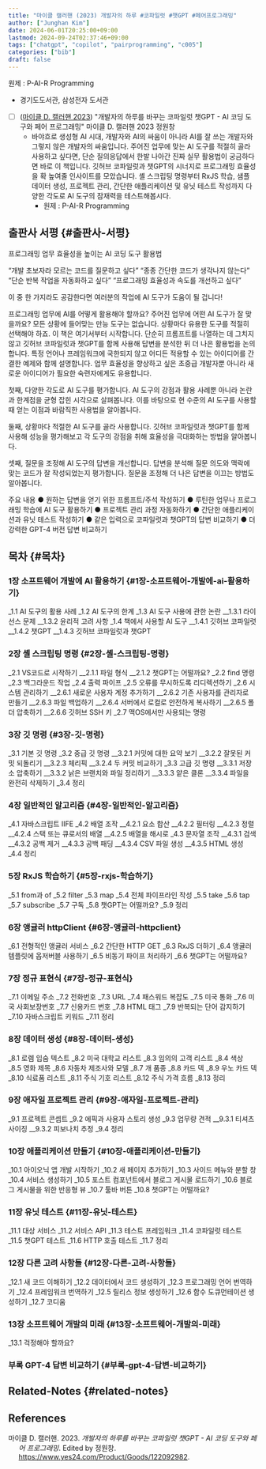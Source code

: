 ```yaml
---
title: "마이클 캘러핸 (2023) 개발자의 하루 #코파일럿 #챗GPT #페어프로그래밍"
author: ["Junghan Kim"]
date: 2024-06-01T20:25:00+09:00
lastmod: 2024-09-24T02:37:46+09:00
tags: ["chatgpt", "copilot", "pairprogramming", "c005"]
categories: ["bib"]
draft: false
---
```


원제 : P-AI-R Programming

-   경기도도서관, 삼성전자 도서관

-   [ ] (<a href="#citeproc_bib_item_1">마이클 D. 캘러핸 2023</a>) "개발자의 하루를 바꾸는 코파일럿 챗GPT - AI 코딩 도구와 페어 프로그래밍" 마이클 D. 캘러핸 2023 정원창
    -   바야흐로 생성형 AI 시대, 개발자와 AI의 싸움이 아니라 AI를 잘 쓰는 개발자와 그렇지 않은 개발자의 싸움입니다. 주어진 업무에 맞는 AI 도구를 적절히 골라 사용하고 싶다면, 단순 질의응답에서 한발 나아간 진짜 실무 활용법이 궁금하다면 바로 이 책입니다. 깃허브 코파일럿과 챗GPT의 시너지로 프로그래밍 효율성을 확 높여줄 인사이트를 모았습니다. 셸 스크립팅 명령부터 RxJS 학습, 샘플 데이터 생성, 프로젝트 관리, 간단한 애플리케이션 및 유닛 테스트 작성까지 다양한 각도로 AI 도구의 잠재력을 테스트해봅시다.
        -   원제 : P-AI-R Programming


## 출판사 서평 {#출판사-서평}

프로그래밍 업무 효율성을 높이는 AI 코딩 도구 활용법

“개발 초보자라 모르는 코드를 질문하고 싶다” “종종 간단한 코드가 생각나지 않는다” “단순 반복 작업을 자동화하고 싶다” “프로그래밍 효율성과 속도를 개선하고 싶다”

이 중 한 가지라도 공감한다면 여러분의 작업에 AI 도구가 도움이 될 겁니다!

프로그래밍 업무에 AI를 어떻게 활용해야 할까요? 주어진 업무에 어떤 AI 도구가 잘 맞을까요? 모든 상황에 들어맞는 만능 도구는 없습니다. 상황마다 유용한 도구를 적절히 선택해야 하죠. 이 책은 여기서부터 시작합니다. 단순히 프롬프트를 나열하는 데 그치지 않고 깃허브 코파일럿과 챗GPT를 함께 사용해 답변을 분석한 뒤 더 나은 활용법을 논의합니다. 특정 언어나 프레임워크에 국한되지 않고 어디든 적용할 수 있는 아이디어를 간결한 예제와 함께 설명합니다. 업무 효율성을 향상하고 싶은 초중급 개발자뿐 아니라 새로운 아이디어가 필요한 숙련자에게도 유용합니다.

첫째, 다양한 각도로 AI 도구를 평가합니다. AI 도구의 강점과 활용 사례뿐 아니라 논란과 한계점을 균형 잡힌 시각으로 살펴봅니다. 이를 바탕으로 현 수준의 AI 도구를 사용할 때 얻는 이점과 바람직한 사용법을 알아봅니다.

둘째, 상황마다 적절한 AI 도구를 골라 사용합니다. 깃허브 코파일럿과 챗GPT를 함께 사용해 성능을 평가해보고 각 도구의 강점을 취해 효율성을 극대화하는 방법을 알아봅니다.

셋째, 질문을 조정해 AI 도구의 답변을 개선합니다. 답변을 분석해 질문 의도와 맥락에 맞는 코드가 잘 작성되었는지 평가합니다. 질문을 조정해 더 나은 답변을 이끄는 방법도 알아봅니다.

주요 내용 ● 원하는 답변을 얻기 위한 프롬프트/주석 작성하기 ● 루틴한 업무나 프로그래밍 학습에 AI 도구 활용하기 ● 프로젝트 관리 과정 자동화하기 ● 간단한 애플리케이션과 유닛 테스트 작성하기 ● 같은 입력으로 코파일럿과 챗GPT의 답변 비교하기 ● 더 강력한 GPT-4 버전 답변 비교하기


## 목차 {#목차}


### 1장 소프트웨어 개발에 AI 활용하기 {#1장-소프트웨어-개발에-ai-활용하기}

\_1.1 AI 도구의 활용 사례 \_1.2 AI 도구의 한계 \_1.3 AI 도구 사용에 관한 논란 __1.3.1 라이선스 문제 __1.3.2 윤리적 고려 사항 \_1.4 책에서 사용할 AI 도구 __1.4.1 깃허브 코파일럿 __1.4.2 챗GPT __1.4.3 깃허브 코파일럿과 챗GPT


### 2장 셸 스크립팅 명령 {#2장-셸-스크립팅-명령}

\_2.1 VS코드로 시작하기 __2.1.1 파일 형식 __2.1.2 챗GPT는 어떨까요? \_2.2 find 명령 \_2.3 백그라운드 작업 \_2.4 출력 파이프 \_2.5 오류를 무시하도록 리디렉션하기 \_2.6 시스템 관리하기 __2.6.1 새로운 사용자 계정 추가하기 __2.6.2 기존 사용자를 관리자로 만들기 __2.6.3 파일 백업하기 __2.6.4 서버에서 로컬로 안전하게 복사하기 __2.6.5 폴더 압축하기 __2.6.6 깃허브 SSH 키 \_2.7 맥OS에서만 사용되는 명령


### 3장 깃 명령 {#3장-깃-명령}

\_3.1 기본 깃 명령 \_3.2 중급 깃 명령 __3.2.1 커밋에 대한 요약 보기 __3.2.2 잘못된 커밋 되돌리기 __3.2.3 체리픽 __3.2.4 두 커밋 비교하기 \_3.3 고급 깃 명령 __3.3.1 저장소 압축하기 __3.3.2 낡은 브랜치와 파일 정리하기 __3.3.3 얕은 클론 __3.3.4 파일을 완전히 삭제하기 \_3.4 정리


### 4장 일반적인 알고리즘 {#4장-일반적인-알고리즘}

\_4.1 자바스크립트 IIFE \_4.2 배열 조작 __4.2.1 요소 합산 __4.2.2 필터링 __4.2.3 정렬 __4.2.4 스택 또는 큐로서의 배열 __4.2.5 배열을 해시로 \_4.3 문자열 조작 __4.3.1 검색 __4.3.2 공백 제거 __4.3.3 공백 패딩 __4.3.4 CSV 파일 생성 __4.3.5 HTML 생성 \_4.4 정리


### 5장 RxJS 학습하기 {#5장-rxjs-학습하기}

\_5.1 from과 of \_5.2 filter \_5.3 map \_5.4 전체 파이프라인 작성 \_5.5 take \_5.6 tap \_5.7 subscribe \_5.7 구독 \_5.8 챗GPT는 어떨까요? \_5.9 정리


### 6장 앵귤러 httpClient {#6장-앵귤러-httpclient}

\_6.1 전형적인 앵귤러 서비스 \_6.2 간단한 HTTP GET \_6.3 RxJS 더하기 \_6.4 앵귤러 템플릿에 옵저버블 사용하기 \_6.5 비동기 파이프 처리하기 \_6.6 챗GPT는 어떨까요?


### 7장 정규 표현식 {#7장-정규-표현식}

\_7.1 이메일 주소 \_7.2 전화번호 \_7.3 URL \_7.4 패스워드 복잡도 \_7.5 미국 통화 \_7.6 미국 사회보장번호 \_7.7 신용카드 번호 \_7.8 HTML 태그 \_7.9 반복되는 단어 감지하기 \_7.10 자바스크립트 키워드 \_7.11 정리


### 8장 데이터 생성 {#8장-데이터-생성}

\_8.1 로렘 입숨 텍스트 \_8.2 미국 대학교 리스트 \_8.3 임의의 고객 리스트 \_8.4 색상 \_8.5 영화 제목 \_8.6 자동차 제조사와 모델 \_8.7 개 품종 \_8.8 카드 덱 \_8.9 우노 카드 덱 \_8.10 식료품 리스트 \_8.11 주식 기호 리스트 \_8.12 주식 가격 흐름 \_8.13 정리


### 9장 애자일 프로젝트 관리 {#9장-애자일-프로젝트-관리}

\_9.1 프로젝트 콘셉트 \_9.2 에픽과 사용자 스토리 생성 \_9.3 업무량 견적 __9.3.1 티셔츠 사이징 __9.3.2 피보나치 추정 \_9.4 정리


### 10장 애플리케이션 만들기 {#10장-애플리케이션-만들기}

\_10.1 아이오닉 앱 개발 시작하기 \_10.2 새 페이지 추가하기 \_10.3 사이드 메뉴와 분할 창 \_10.4 서비스 생성하기 \_10.5 포스트 컴포넌트에서 블로그 게시물 로드하기 \_10.6 블로그 게시물을 위한 반응형 뷰 \_10.7 툴바 버튼 \_10.8 챗GPT는 어떨까요?


### 11장 유닛 테스트 {#11장-유닛-테스트}

\_11.1 대상 서비스 \_11.2 서비스 API \_11.3 테스트 프레임워크 \_11.4 코파일럿 테스트 \_11.5 챗GPT 테스트 \_11.6 HTTP 호출 테스트 \_11.7 정리


### 12장 다른 고려 사항들 {#12장-다른-고려-사항들}

\_12.1 새 코드 이해하기 \_12.2 데이터에서 코드 생성하기 \_12.3 프로그래밍 언어 번역하기 \_12.4 프레임워크 번역하기 \_12.5 릴리스 정보 생성하기 \_12.6 함수 도큐먼테이션 생성하기 \_12.7 코디움


### 13장 소프트웨어 개발의 미래 {#13장-소프트웨어-개발의-미래}

\_13.1 걱정해야 할까요?


### 부록 GPT-4 답변 비교하기 {#부록-gpt-4-답변-비교하기}


## Related-Notes {#related-notes}

## References

<style>.csl-entry{text-indent: -1.5em; margin-left: 1.5em;}</style><div class="csl-bib-body">
  <div class="csl-entry"><a id="citeproc_bib_item_1"></a>마이클 D. 캘러핸. 2023. <i>개발자의 하루를 바꾸는 코파일럿 챗GPT - AI 코딩 도구와 페어 프로그래밍</i>. Edited by 정원창. <a href="https://www.yes24.com/Product/Goods/122092982">https://www.yes24.com/Product/Goods/122092982</a>.</div>
</div>
